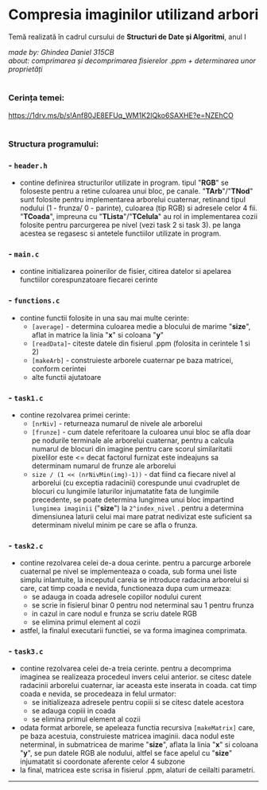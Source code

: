 # **Compresia imaginilor utilizand arbori**   
Temă realizată în cadrul cursului de **Structuri de Date și Algoritmi**, anul I  

*made by: Ghindea Daniel 315CB*   
*about: comprimarea și decomprimarea fisierelor .ppm + determinarea unor proprietăți*
#
### Cerința temei:  
<https://1drv.ms/b/s!Anf80JE8EFUq_WM1K2lQko6SAXHE?e=NZEhCO>
#
### **Structura programului:**

###   - `header.h`
- contine definirea structurilor utilizate in program. tipul "**RGB**" se foloseste pentru a retine culoarea unui bloc, pe canale. "**TArb**"/"**TNod**" sunt folosite pentru implementarea arborelui cuaternar, retinand tipul nodului (1 - frunza/ 0 - parinte), culoarea (tip RGB) si adresele celor 4 fii. "**TCoada**", impreuna cu "**TLista**"/"**TCelula**" au rol in implementarea cozii folosite pentru parcurgerea pe nivel (vezi task 2 si task 3). pe langa acestea se regasesc si antetele functiilor utilizate in program.

###   - `main.c`
- contine initializarea poinerilor de fisier, citirea datelor si apelarea functiilor corespunzatoare fiecarei cerinte

###   - `functions.c`
- contine functii folosite in una sau mai multe cerinte:
    - `[average]`  - determina culoarea medie a blocului de marime "**size**", aflat in matrice la linia "**x**" si coloana "**y**"
    - `[readData]`-  citeste datele din fisierul .ppm (folosita in cerintele 1 si 2)
    - `[makeArb]`  - construieste arborele cuaternar pe baza matricei, conform cerintei
    - alte functii ajutatoare

###   - `task1.c`
- contine rezolvarea primei cerinte:
    - `[nrNiv]`  - returneaza numarul de nivele ale arborelui
    - `[frunze]` - cum datele referitoare la culoarea unui bloc se afla doar pe nodurile terminale ale arborelui cuaternar, pentru a calcula numarul de blocuri din imagine pentru care scorul similaritatii pixelilor este <= decat factorul furnizat este indeajuns sa determinam numarul de frunze ale arborelui
    - `size / (1 << (nrNivMin(img)-1))` - dat fiind ca fiecare nivel al arborelui (cu exceptia radacinii) corespunde unui cvadruplet de blocuri cu lungimile laturilor injumatatite fata de lungimile precedente, se poate determina lungimea unui bloc impartind `lungimea imaginii` ("**size**") la `2^index_nivel` . pentru a determina dimensiunea laturii celui mai mare patrat nedivizat este suficient sa determinam nivelul minim pe care se afla o frunza.

###   - `task2.c`
- contine rezolvarea celei de-a doua cerinte. pentru a parcurge arborele cuaternal pe nivel se implementeaza o coada, sub forma unei liste simplu inlantuite, la inceputul careia se introduce radacina arborelui si care, cat timp coada e nevida, functioneaza dupa cum urmeaza:
    - se adauga in coada adresele copiilor nodului curent
    - se scrie in fisierul binar 0 pentru nod neterminal sau 1 pentru frunza
    - in cazul in care nodul e frunza se scriu datele RGB
    - se elimina primul element al cozii
- astfel, la finalul executarii functiei, se va forma imaginea comprimata.

###   - `task3.c`
- contine rezolvarea celei de-a treia cerinte. pentru a decomprima imaginea se realizeaza procedeul invers celui anterior. se citesc datele radacinii arborelui cuaternar, iar aceasta este inserata in coada. cat timp coada e nevida, se procedeaza in felul urmator:
    - se initializeaza adresele pentru copiii si se citesc datele acestora
    - se adauga copiii in coada
    - se elimina primul element al cozii
- odata format arborele, se apeleaza functia recursiva `[makeMatrix]` care, pe baza acestuia, construieste matricea imaginii. daca nodul este neterminal, in submatricea de marime "**size**", aflata la linia "**x**" si coloana "**y**", se pun datele RGB ale nodului, altfel se face apelul cu "**size**" injumatatit si coordonate aferente celor 4 subzone
- la final, matricea este scrisa in fisierul .ppm, alaturi de ceilalti parametri.
---
